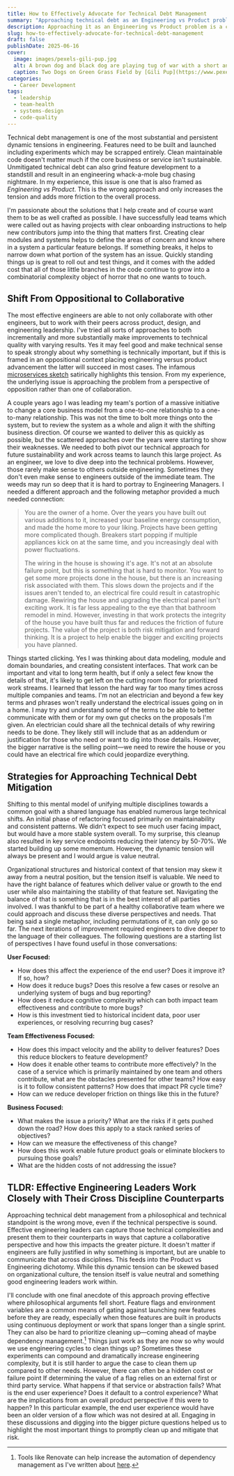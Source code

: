 ```yaml
---
title: How to Effectively Advocate for Technical Debt Management
summary: "Approaching technical debt as an Engineering vs Product problem is a common fatal mistake. Learn collaborative strategies for effective technical debt advocacy that unite teams around shared business outcomes."
description: Approaching it as an Engineering vs Product problem is a common fatal mistake
slug: how-to-effectively-advocate-for-technical-debt-management
draft: false
publishDate: 2025-06-16
cover:
  image: images/pexels-gili-pup.jpg
  alt: A brown dog and black dog are playing tug of war with a short and frayed red rope. Both dogs are crouching as they play for the rope in a field of grass.
  caption: Two Dogs on Green Grass Field by [Gili Pup](https://www.pexels.com/photo/two-dogs-on-green-grass-field-11545918/). Creative Commons License.
categories: 
  - Career Development
tags:
  - leadership
  - team-health
  - systems-design
  - code-quality
---
```

Technical debt management is one of the most substantial and persistent dynamic tensions in engineering. Features need to be built and launched including experiments which may be scrapped entirely. Clean maintainable code doesn't matter much if the core business or service isn't sustainable. Unmitigated technical debt can also grind feature development to a standstill and result in an engineering whack-a-mole bug chasing nightmare. In my experience, this issue is one that is also framed as _Engineering vs Product_. This is the wrong approach and only increases the tension and adds more friction to the overall process.

I'm passionate about the solutions that I help create and of course want them to be as well crafted as possible. I have successfully lead teams which were called out as having projects with clear onboarding instructions to help new contributors jump into the thing that matters first. Creating clear modules and systems helps to define the areas of concern and know where in a system a particular feature belongs. If something breaks, it helps to narrow down what portion of the system has an issue. Quickly standing things up is great to roll out and test things, and it comes with the added cost that all of those little branches in the code continue to grow into a combinatorial complexity object of horror that no one wants to touch. 
## Shift From Oppositional to Collaborative
The most effective engineers are able to not only collaborate with other engineers, but to work with their peers across product, design, and engineering leadership. I've tried all sorts of approaches to both incrementally and more substantially make improvements to technical quality with varying results. Yes it may feel good and make technical sense to speak strongly about why something is technically important, but if this is framed in an oppositional context placing engineering versus product advancement the latter will succeed in most cases. The infamous [microservices sketch](https://www.youtube.com/watch?v=y8OnoxKotPQ)  satirically highlights this tension. From my experience, the underlying issue is approaching the problem from a perspective of opposition rather than one of collaboration.

A couple years ago I was leading my team's portion of a massive initiative to change a core business model from a one-to-one relationship to a one-to-many relationship. This was not the time to bolt more things onto the system, but to review the system as a whole and align it with the shifting business direction. Of course we wanted to deliver this as quickly as possible, but the scattered approaches over the years were starting to show their weaknesses. We needed to both pivot our technical approach for future sustainability and work across teams to launch this large project. As an engineer, we love to dive deep into the technical problems. However, those rarely make sense to others outside engineering. Sometimes they don't even make sense to engineers outside of the immediate team. The weeds may run so deep that it is hard to portray to Engineering Managers. I needed a different approach and the following metaphor provided a much needed connection:

> You are the owner of a home. Over the years you have built out various additions to it, increased your baseline energy consumption, and made the home more to your liking. Projects have been getting more complicated though. Breakers start popping if multiple appliances kick on at the same time, and you increasingly deal with power fluctuations.
> 
> The wiring in the house is showing it's age. It's not at an absolute failure point, but this is something that is hard to monitor. You want to get some more projects done in the house, but there is an increasing risk associated with them. This slows down the projects and if the issues aren't tended to, an electrical fire could result in catastrophic damage. Rewiring the house and upgrading the electrical panel isn't exciting work. It is far less appealing to the eye than that bathroom remodel in mind. However, investing in that work protects the integrity of the house you have built thus far and reduces the friction of future projects. The value of the project is both risk mitigation and forward thinking. It is a project to help enable the bigger and exciting projects you have planned.

Things started clicking. Yes I was thinking about data modeling, module and domain boundaries, and creating consistent interfaces. That work can be important and vital to long term health, but if only a select few know the details of that, it's likely to get left on the cutting room floor for prioritized work streams. I learned that lesson the hard way far too many times across multiple companies and teams. I'm not an electrician and beyond a few key terms and phrases won't really understand the electrical issues going on in a home. I may try and understand some of the terms to be able to better communicate with them or for my own gut checks on the proposals I'm given. An electrician could share all the technical details of why rewiring needs to be done. They likely still will include that as an addendum or justification for those who need or want to dig into those details. However, the bigger narrative is the selling point—we need to rewire the house or you could have an electrical fire which could jeopardize everything.
## Strategies for Approaching Technical Debt Mitigation
Shifting to this mental model of unifying multiple disciplines towards a common goal with a shared language has enabled numerous large technical shifts. An initial phase of refactoring focused primarily on maintainability and consistent patterns. We didn't expect to see much user facing impact, but would have a more stable system overall. To my surprise, this cleanup also resulted in key service endpoints reducing their latency by 50-70%. We started building up some momentum. However, the dynamic tension will always be present and I would argue is value neutral.

Organizational structures and historical context of that tension may skew it away from a neutral position, but the tension itself is valuable. We need to have the right balance of features which deliver value or growth to the end user while also maintaining the stability of that feature set. Navigating the balance of that is something that is in the best interest of all parties involved. I was thankful to be part of a healthy collaborative team where we could approach and discuss these diverse perspectives and needs. That being said a single metaphor, including permutations of it, can only go so far. The next iterations of improvement required engineers to dive deeper to the language of their colleagues. The following questions are a starting list of perspectives I have found useful in those conversations:

**User Focused:**
* How does this affect the experience of the end user? Does it improve it? If so, how?
* How does it reduce bugs? Does this resolve a few cases or resolve an underlying system of bugs and bug reporting?
* How does it reduce cognitive complexity which can both impact team effectiveness and contribute to more bugs?
* How is this investment tied to historical incident data, poor user experiences, or resolving recurring bug cases?

**Team Effectiveness Focused:**
* How does this impact velocity and the ability to deliver features? Does this reduce blockers to feature development?
* How does it enable other teams to contribute more effectively? In the case of a service which is primarily maintained by one team and others contribute, what are the obstacles presented for other teams? How easy is it to follow consistent patterns? How does that impact PR cycle time?
* How can we reduce developer friction on things like this in the future?

**Business Focused:**
* What makes the issue a priority? What are the risks if it gets pushed down the road? How does this apply to a stack ranked series of objectives?
* How can we measure the effectiveness of this change?
* How does this work enable future product goals or eliminate blockers to pursuing those goals?
* What are the hidden costs of not addressing the issue?
## TLDR: Effective Engineering Leaders Work Closely with Their Cross Discipline Counterparts
Approaching technical debt management from a philosophical and technical standpoint is the wrong move, even if the technical perspective is sound. Effective engineering leaders can capture those technical complexities and present them to their counterparts in ways that capture a collaborative perspective and how this impacts the greater picture. It doesn't matter if engineers are fully justified in why something is important, but are unable to communicate that across disciplines. This feeds into the Product vs Engineering dichotomy. While this dynamic tension can be skewed based on organizational culture, the tension itself is value neutral and something good engineering leaders work within.

I'll conclude with one final anecdote of this approach proving effective where philosophical arguments fell short. Feature flags and environment variables are a common means of gating against launching new features before they are ready, especially when those features are built in products using continuous deployment or work that spans longer than a single sprint. They can also be hard to prioritize cleaning up—coming ahead of maybe dependency management.[^1] Things just work as they are now so why would we use engineering cycles to clean things up? Sometimes these experiments can compound and dramatically increase engineering complexity, but it is still harder to argue the case to clean them up compared to other needs. However, there can often be a hidden cost or failure point If determining the value of a flag relies on an external first or third party service. What happens if that service or abstraction fails? What is the end user experience? Does it default to a control experience? What are the implications from an overall product perspective if this were to happen? In this particular example, the end user experience would have been an older version of a flow which was not desired at all. Engaging in these discussions and digging into the bigger picture questions helped us to highlight the most important things to promptly clean up and mitigate that risk.

[^1]: Tools like Renovate can help increase the automation of dependency management as I've written about [here](/blog/better-dependency-management-using-renovate).